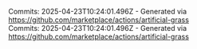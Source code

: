 Commits: 2025-04-23T10:24:01.496Z - Generated via https://github.com/marketplace/actions/artificial-grass
<br>
Commits: 2025-04-23T10:24:01.496Z - Generated via https://github.com/marketplace/actions/artificial-grass
<br>
